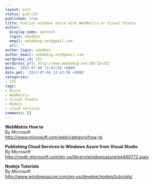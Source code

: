```yaml
---
layout: post
status: publish
published: true
title: Publish windows azure with WebMatrix or Visual Studio
author:
  display_name: aaronzh
  login: wdadmin
  email: webdebug.net@gmail.com
  url: ''
author_login: wdadmin
author_email: webdebug.net@gmail.com
wordpress_id: 252
wordpress_url: http://www.webdebug.net:80/?p=252
date: '2013-07-06 13:43:59 +0800'
date_gmt: '2013-07-06 13:43:59 +0800'
categories:
- IIS
tags:
- Azure
- WebMatrix
- Visual Studio
- Nodejs
- cloud services
comments: []
---
```

<p><strong>WebMatrix How to</strong><br />
By Microsoft<br />
<a href="http://www.microsoft.com/web/category/how-to" target="_blank">http://www.microsoft.com/web/category/how-to</a></p>
<p><strong>Publishing Cloud Services to Windows Azure from Visual Studio</strong><br />
By Microsoft<br />
<a href="http://msdn.microsoft.com/en-us/library/windowsazure/ee460772.aspx" target="_blank">http://msdn.microsoft.com/en-us/library/windowsazure/ee460772.aspx</a></p>
<p><strong>Nodejs Tutorials</strong><br />
By Microsoft<br />
<a href="http://www.windowsazure.com/en-us/develop/nodejs/tutorials/" target="_blank">http://www.windowsazure.com/en-us/develop/nodejs/tutorials/</a></p>
